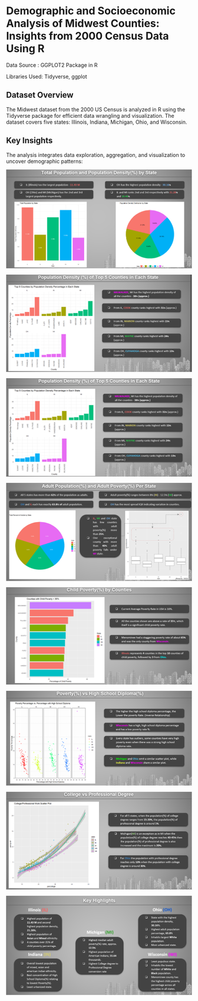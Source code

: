 # Demographic and Socioeconomic Analysis of Midwest Counties: Insights from 2000 Census Data Using R

Data Source : GGPLOT2 Package in R 

Libraries Used: Tidyverse, ggplot

## **Dataset Overview**
The Midwest dataset from the 2000 US Census is analyzed in R using the Tidyverse package for efficient data wrangling and visualization. The dataset covers five states: Illinois, Indiana, Michigan, Ohio, and Wisconsin.

## **Key Insights**
The analysis integrates data exploration, aggregation, and visualization to uncover demographic patterns:

![Dashboard 1](assets/img/1.png)

![Dashboard 1](assets/img/2.png)

![Dashboard 1](assets/img/3.png)

![Dashboard 1](assets/img/4.png)

![Dashboard 1](assets/img/5.png)

![Dashboard 1](assets/img/6.png)

![Dashboard 1](assets/img/7.png)

![Dashboard 1](assets/img/8.png)
